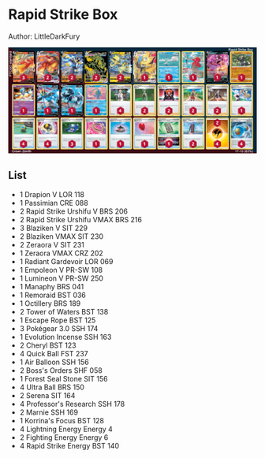 # Rapid Strike Box

Author: LittleDarkFury

![decklist](../../!Images/Standard/3SWSH-CRZ/Rapid%20Strike%20Box.PNG)

## List
* 1 Drapion V LOR 118
* 1 Passimian CRE 088
* 2 Rapid Strike Urshifu V BRS 206
* 2 Rapid Strike Urshifu VMAX BRS 216
* 3 Blaziken V SIT 229
* 2 Blaziken VMAX SIT 230
* 2 Zeraora V SIT 231
* 1 Zeraora VMAX CRZ 202
* 1 Radiant Gardevoir LOR 069
* 1 Empoleon V PR-SW 108
* 1 Lumineon V PR-SW 250
* 1 Manaphy BRS 041
* 1 Remoraid BST 036
* 1 Octillery BRS 189
* 2 Tower of Waters BST 138
* 1 Escape Rope BST 125
* 3 Pokégear 3.0 SSH 174
* 1 Evolution Incense SSH 163
* 2 Cheryl BST 123
* 4 Quick Ball FST 237
* 1 Air Balloon SSH 156
* 2 Boss's Orders SHF 058
* 1 Forest Seal Stone SIT 156
* 4 Ultra Ball BRS 150
* 2 Serena SIT 164
* 4 Professor's Research SSH 178
* 2 Marnie SSH 169
* 1 Korrina's Focus BST 128
* 4 Lightning Energy Energy 4
* 2 Fighting Energy Energy 6
* 4 Rapid Strike Energy BST 140
